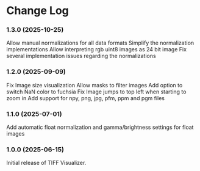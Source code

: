 # Change Log

### 1.3.0 (2025-10-25)

Allow manual normalizations for all data formats
Simplify the normalization implementations
Allow interpreting rgb uint8 images as 24 bit image
Fix several implementation issues regarding the normalizations

### 1.2.0 (2025-09-09)

Fix Image size visualization
Allow masks to filter images
Add option to switch NaN color to fuchsia
Fix Image jumps to top left when starting to zoom in
Add support for npy, png, jpg, pfm, ppm and pgm files

### 1.1.0 (2025-07-01)

Add automatic float normalization and gamma/brightness settings for float images

### 1.0.0 (2025-06-15)

Initial release of TIFF Visualizer.
